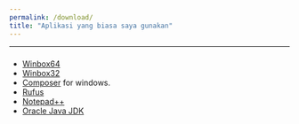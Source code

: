 ```yaml
---
permalink: /download/
title: "Aplikasi yang biasa saya gunakan"
---
```



---
###

- [Winbox64]("/./assets/winbox.exe") 
- [Winbox32]("/../assets/winbox32.exe")
- [Composer]("/assets/Composer-Setup.exe") for windows.
- [Rufus]("/assets/rufus-4.6.exe")
- [Notepad++]("/assets/npp.8.6.7.Installer.x64.exe")
- [Oracle Java JDK]("/assets/JavaSetup8u421.exe")
